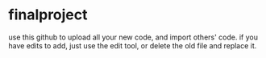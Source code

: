 # finalproject
use this github to upload all your new code, and import others' code.
if you have edits to add, just use the edit tool, or delete the old file and replace it.
